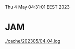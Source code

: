 Thu  4 May 04:31:01 EEST 2023
# JAM
<a href='./cache/202305/04_04.log'>./cache/202305/04_04.log</a>
